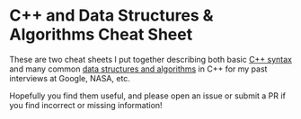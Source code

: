 # C++ and Data Structures & Algorithms Cheat Sheet

These are two cheat sheets I put together describing both basic [C++ syntax](C++%20Syntax.md) and many common [data structures and algorithms](Data%20Structures%20and%20Algorithms.md) in C++ for my past interviews at Google, NASA, etc.

Hopefully you find them useful, and please open an issue or submit a PR if you find incorrect or missing information!
